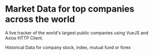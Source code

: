 # Market Data for top companies across the world
A live tracker of the world's largest public companies using VueJS and Axios HTTP Client.

Historical Data for company stock, index, mutual fund or forex


